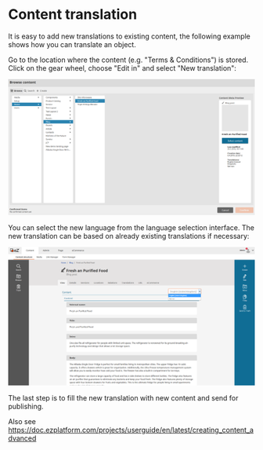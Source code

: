 #  Content translation 

It is easy to add new translations to existing content, the following example shows how you can translate an object.

Go to the location where the content (e.g. "Terms & Conditions") is stored. Click on the gear wheel, choose "Edit in" and select "New translation":

![](../img/browse_content.png)

You can select the new language from the language selection interface. The new translation can be based on already existing translations if necessary:

![](../img/translate_edit_content.png)

The last step is to fill the new translation with new content and send for publishing.

Also see <https://doc.ezplatform.com/projects/userguide/en/latest/creating_content_advanced>
 
